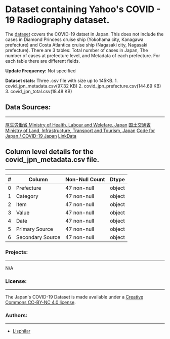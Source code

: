 # Dataset containing Yahoo's COVID - 19 Radiography dataset. 
The [dataset](https://www.kaggle.com/lisphilar/covid19-dataset-in-japan) covers the COVID-19 datset in Japan. This does not include the cases in Diamond Princess cruise ship (Yokohama city, Kanagawa prefecture) and Costa Atlantica cruise ship (Nagasaki city, Nagasaki prefecture). There are 3 tables: Total number of cases in Japan, The number of cases at prefecture level, and Metadata of each prefecture. For each table there are different fields. 

**Update Frequency:** Not specified

**Dataset stats:** Three .csv file with size up to 145KB.
    1. covid_jpn_metadata.csv(97.32 KB)
    2. covid_jpn_prefecture.csv(144.69 KB)
    3. covid_jpn_total.csv(18.48 KB)


## Data Sources:
--------
 [厚生労働省 Ministry of Health, Labour and Welefare, Japan](https://www.mhlw.go.jp/english/)
 [国土交通省 Ministry of Land, Infrastructure, Transport and Tourism, Japan](https://www.mlit.go.jp/en/)
 [Code for Japan / COVID-19 Japan](https://www.stopcovid19.jp/) 
 [LinkData](http://linkdata.org/)

## Column level details for the covid_jpn_metadata.csv file.
---------

| #  | Column  | Non-Null Count | Dtype |
--- | ------   |-------------- | ----- |
 0  | Prefecture        |47  non-null | object|
 1   |Category |47  non-null | object|
 2   |Item  |47  non-null | object|
 3   |Value|47  non-null | object|
 4  | Date| 47 non-null  | object|
 5  | Primary Source| 47  non-null  | object|
 6  | Secondary Source| 47  non-null  | object|



### Projects:
-------------
N/A

### License:
-------------
The Japan's COVID-19 Dataset is made available under a [Creative Commons CC-BY-NC 4.0 license](https://creativecommons.org/licenses/by/4.0/). 
### Authors:
-------------
* [Lisphilar](https://www.kaggle.com/lisphilar)